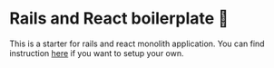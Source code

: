 # Rails and React boilerplate 🎉

This is a starter for rails and react monolith application. You can find instruction [here](https://lakshmaji.medium.com/rails-7-reactjs-setup-monolith-b9baa0f84271) if you want to setup your own.